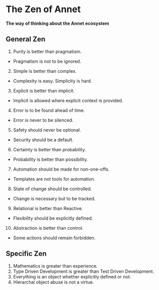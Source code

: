 The Zen of Annet
================
**The way of thinking about the Annet ecosystem**

General Zen
-----------
1. Purity is better than pragmatism. 
  - Pragmatism is not to be ignored.
2. Simple is better than complex.
  - Complexity is easy. Simplicity is hard.
3. Explicit is better than implicit.
  - Implicit is allowed where explicit context is provided.
4. Error is to be found ahead of time.
  - Error is never to be silenced.
5. Safety should never be optional.
  - Security should be a default.
6. Certainty is better than probability.
  - Probability is better than possibility.
7. Automation should be made for non-one-offs.
  - Templates are not tools for automation.
8. State of change should be controlled.
  - Change is necessary but to be tracked.
9. Relational is better than Reactive.
  - Flexibility should be explicitly defined.
10. Abstraction is better than control.
  - Some actions should remain forbidden.

Specific Zen
------------
1. Mathematics is greater than experience.
2. Type Driven Development is greater than Test Driven Development.
3. Everything is an object whether explicitly defined or not.
4. Hierarchal object abuse is not a virtue.
